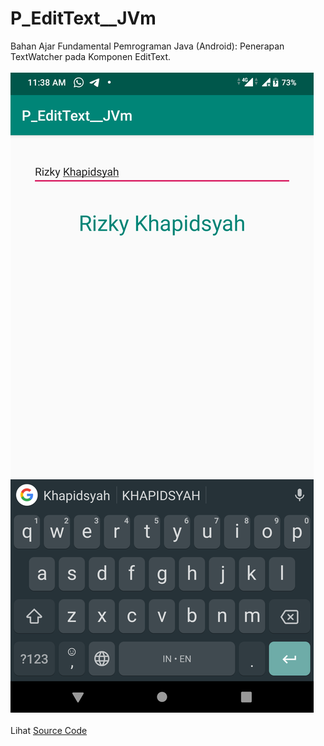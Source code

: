 # P_EditText__JVm
Bahan Ajar Fundamental Pemrograman Java (Android): Penerapan TextWatcher pada Komponen EditText.<br><br>
<img src="https://github.com/RizkyKhapidsyah/P_EditText__JVm/blob/master/results/Screenshot_20191124-113828.png"><br><br>
Lihat <a href="https://github.com/RizkyKhapidsyah/P_EditText__JVm/blob/master/app/src/main/java/com/rizkykhapidsyah/p_edittext__jvm/MainActivity.java">Source Code</a>
